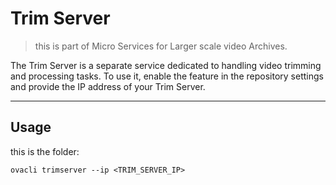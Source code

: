 # Trim Server

> this is part of Micro Services for Larger scale video Archives.

The Trim Server is a separate service dedicated to handling video trimming and processing tasks. To use it, enable the feature in the repository settings and provide the IP address of your Trim Server.

---

## Usage

this is the folder:

```
ovacli trimserver --ip <TRIM_SERVER_IP>
```
